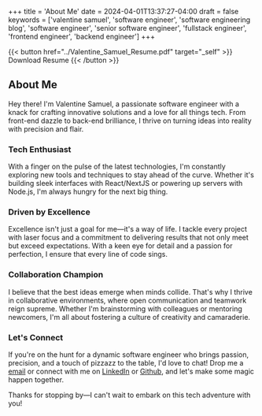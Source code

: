 +++
title = 'About Me'
date = 2024-04-01T13:37:27-04:00
draft = false
keywords = ['valentine samuel', 'software engineer', 'software engineering blog', 'software engineer', 'senior software engineer', 'fullstack engineer', 'frontend engineer', 'backend engineer']
+++

{{< button href="../Valentine_Samuel_Resume.pdf" target="_self" >}}
Download Resume
{{< /button >}}

## About Me

Hey there! I'm Valentine Samuel, a passionate software engineer with a knack for crafting innovative solutions and a love for all things tech. From front-end dazzle to back-end brilliance, I thrive on turning ideas into reality with precision and flair.

### Tech Enthusiast

With a finger on the pulse of the latest technologies, I'm constantly exploring new tools and techniques to stay ahead of the curve. Whether it's building sleek interfaces with React/NextJS or powering up servers with Node.js, I'm always hungry for the next big thing.

### Driven by Excellence

Excellence isn't just a goal for me—it's a way of life. I tackle every project with laser focus and a commitment to delivering results that not only meet but exceed expectations. With a keen eye for detail and a passion for perfection, I ensure that every line of code sings.

### Collaboration Champion

I believe that the best ideas emerge when minds collide. That's why I thrive in collaborative environments, where open communication and teamwork reign supreme. Whether I'm brainstorming with colleagues or mentoring newcomers, I'm all about fostering a culture of creativity and camaraderie.

### Let's Connect

If you're on the hunt for a dynamic software engineer who brings passion, precision, and a touch of pizzazz to the table, I'd love to chat! Drop me a [email](mailto:valentinesamuel2580@gmail.com) or connect with me on [LinkedIn](https://www.linkedin.com/in/samuel-val/) or [Github](https://github.com/valentinesamuel), and let's make some magic happen together.

Thanks for stopping by—I can't wait to embark on this tech adventure with you!
